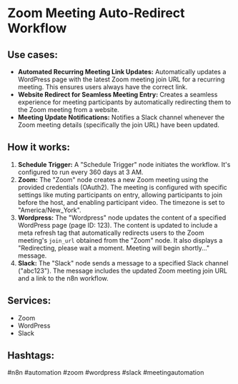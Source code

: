 # Zoom Meeting Auto-Redirect Workflow

## Use cases:

*   **Automated Recurring Meeting Link Updates:** Automatically updates a WordPress page with the latest Zoom meeting join URL for a recurring meeting. This ensures users always have the correct link.
*   **Website Redirect for Seamless Meeting Entry:** Creates a seamless experience for meeting participants by automatically redirecting them to the Zoom meeting from a website.
*   **Meeting Update Notifications:** Notifies a Slack channel whenever the Zoom meeting details (specifically the join URL) have been updated.

## How it works:

1.  **Schedule Trigger:** A "Schedule Trigger" node initiates the workflow. It's configured to run every 360 days at 3 AM.
2.  **Zoom:** The "Zoom" node creates a new Zoom meeting using the provided credentials (OAuth2). The meeting is configured with specific settings like muting participants on entry, allowing participants to join before the host, and enabling participant video.  The timezone is set to "America/New_York".
3.  **Wordpress:** The "Wordpress" node updates the content of a specified WordPress page (page ID: 123). The content is updated to include a meta refresh tag that automatically redirects users to the Zoom meeting's `join_url` obtained from the "Zoom" node. It also displays a "Redirecting, please wait a moment. Meeting will begin shortly…" message.
4.  **Slack:** The "Slack" node sends a message to a specified Slack channel ("abc123"). The message includes the updated Zoom meeting join URL and a link to the n8n workflow.

## Services:

*   Zoom
*   WordPress
*   Slack

## Hashtags:

#n8n #automation #zoom #wordpress #slack #meetingautomation
